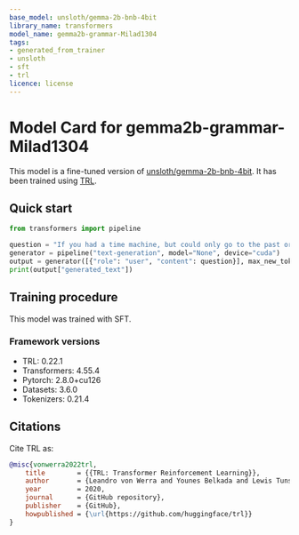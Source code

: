 ```yaml
---
base_model: unsloth/gemma-2b-bnb-4bit
library_name: transformers
model_name: gemma2b-grammar-Milad1304
tags:
- generated_from_trainer
- unsloth
- sft
- trl
licence: license
---
```


# Model Card for gemma2b-grammar-Milad1304

This model is a fine-tuned version of [unsloth/gemma-2b-bnb-4bit](https://huggingface.co/unsloth/gemma-2b-bnb-4bit).
It has been trained using [TRL](https://github.com/huggingface/trl).

## Quick start

```python
from transformers import pipeline

question = "If you had a time machine, but could only go to the past or the future once and never return, which would you choose and why?"
generator = pipeline("text-generation", model="None", device="cuda")
output = generator([{"role": "user", "content": question}], max_new_tokens=128, return_full_text=False)[0]
print(output["generated_text"])
```

## Training procedure

 


This model was trained with SFT.

### Framework versions

- TRL: 0.22.1
- Transformers: 4.55.4
- Pytorch: 2.8.0+cu126
- Datasets: 3.6.0
- Tokenizers: 0.21.4

## Citations



Cite TRL as:
    
```bibtex
@misc{vonwerra2022trl,
	title        = {{TRL: Transformer Reinforcement Learning}},
	author       = {Leandro von Werra and Younes Belkada and Lewis Tunstall and Edward Beeching and Tristan Thrush and Nathan Lambert and Shengyi Huang and Kashif Rasul and Quentin Gallou{\'e}dec},
	year         = 2020,
	journal      = {GitHub repository},
	publisher    = {GitHub},
	howpublished = {\url{https://github.com/huggingface/trl}}
}
```